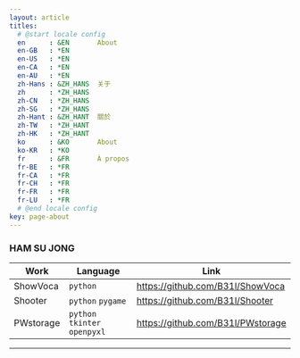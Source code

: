 ```yaml
---
layout: article
titles:
  # @start locale config
  en      : &EN       About
  en-GB   : *EN
  en-US   : *EN
  en-CA   : *EN
  en-AU   : *EN
  zh-Hans : &ZH_HANS  关于
  zh      : *ZH_HANS
  zh-CN   : *ZH_HANS
  zh-SG   : *ZH_HANS
  zh-Hant : &ZH_HANT  關於
  zh-TW   : *ZH_HANT
  zh-HK   : *ZH_HANT
  ko      : &KO       About
  ko-KR   : *KO
  fr      : &FR       À propos
  fr-BE   : *FR
  fr-CA   : *FR
  fr-CH   : *FR
  fr-FR   : *FR
  fr-LU   : *FR
  # @end locale config
key: page-about
---
```








### HAM SU JONG

| Work      | Language                      | Link                                |
| --------- | ----------------------------- | ----------------------------------- |
| ShowVoca  | `python`                      | <https://github.com/B31l/ShowVoca>  |
| Shooter   | `python` `pygame`             | <https://github.com/B31l/Shooter>   |
| PWstorage | `python` `tkinter` `openpyxl` | <https://github.com/B31l/PWstorage> |

---

